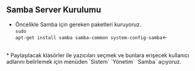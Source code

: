 ## Samba Server Kurulumu
* Öncelikle Samba için gereken paketleri kuruyoruz.
<br><code>sudo apt-get install samba samba-common system-config-samba</code>&larr;
<br>
* Paylaşılacak klasörler ile yazıcıları seçmek ve bunlara erişecek kullanıcı adlarını belirlemek için menüden `Sistem` `Yönetim` `Samba` açıyoruz.

